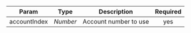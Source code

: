 |    Param     |   Type   |      Description      | Required |
| :----------: | :------: | :-------------------: | :------: |
| accountIndex | *Number* | Account number to use |    yes     |
